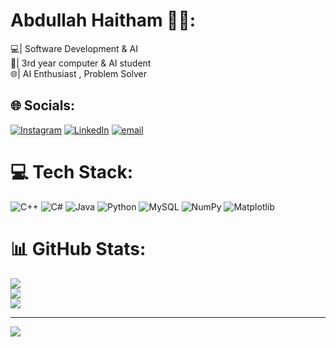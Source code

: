 # Abdullah Haitham 👨‍💻:
💻| Software Development & AI<br>🏫| 3rd year computer & AI student<br>🌐| AI Enthusiast , Problem Solver  <br>


## 🌐 Socials:
[![Instagram](https://img.shields.io/badge/Instagram-%23E4405F.svg?logo=Instagram&logoColor=white)](https://instagram.com/_3ahme_) [![LinkedIn](https://img.shields.io/badge/LinkedIn-%230077B5.svg?logo=linkedin&logoColor=white)](https://linkedin.com/in/https://www.linkedin.com/in/abdullah-haitham/) [![email](https://img.shields.io/badge/Email-D14836?logo=gmail&logoColor=white)](mailto:hawk230a@gmail.com) 

# 💻 Tech Stack:
![C++](https://img.shields.io/badge/c++-%2300599C.svg?style=for-the-badge&logo=c%2B%2B&logoColor=white) ![C#](https://img.shields.io/badge/c%23-%23239120.svg?style=for-the-badge&logo=csharp&logoColor=white) ![Java](https://img.shields.io/badge/java-%23ED8B00.svg?style=for-the-badge&logo=openjdk&logoColor=white) ![Python](https://img.shields.io/badge/python-3670A0?style=for-the-badge&logo=python&logoColor=ffdd54) ![MySQL](https://img.shields.io/badge/mysql-4479A1.svg?style=for-the-badge&logo=mysql&logoColor=white) ![NumPy](https://img.shields.io/badge/numpy-%23013243.svg?style=for-the-badge&logo=numpy&logoColor=white) ![Matplotlib](https://img.shields.io/badge/Matplotlib-%23ffffff.svg?style=for-the-badge&logo=Matplotlib&logoColor=black)
# 📊 GitHub Stats:
![](https://github-readme-stats.vercel.app/api?username=VRS0&theme=dark&hide_border=false&include_all_commits=false&count_private=false)<br/>
![](https://nirzak-streak-stats.vercel.app/?user=VRS0&theme=dark&hide_border=false)<br/>
![](https://github-readme-stats.vercel.app/api/top-langs/?username=VRS0&theme=dark&hide_border=false&include_all_commits=false&count_private=false&layout=compact)

---
[![](https://visitcount.itsvg.in/api?id=VRS0&icon=0&color=0)](https://visitcount.itsvg.in)

<!-- Proudly created with GPRM ( https://gprm.itsvg.in ) -->
